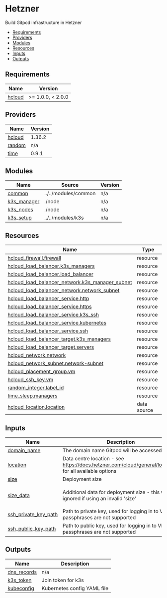 # Hetzner

Build Gitpod infrastructure in Hetzner

<!-- toc -->

* [Requirements](#requirements)
* [Providers](#providers)
* [Modules](#modules)
* [Resources](#resources)
* [Inputs](#inputs)
* [Outputs](#outputs)

<!-- Regenerate with "pre-commit run -a markdown-toc" -->

<!-- tocstop -->

<!-- BEGINNING OF PRE-COMMIT-TERRAFORM DOCS HOOK -->
## Requirements

| Name | Version |
|------|---------|
| <a name="requirement_hcloud"></a> [hcloud](#requirement\_hcloud) | >= 1.0.0, < 2.0.0 |

## Providers

| Name | Version |
|------|---------|
| <a name="provider_hcloud"></a> [hcloud](#provider\_hcloud) | 1.36.2 |
| <a name="provider_random"></a> [random](#provider\_random) | n/a |
| <a name="provider_time"></a> [time](#provider\_time) | 0.9.1 |

## Modules

| Name | Source | Version |
|------|--------|---------|
| <a name="module_common"></a> [common](#module\_common) | ../../modules/common | n/a |
| <a name="module_k3s_manager"></a> [k3s\_manager](#module\_k3s\_manager) | ./node | n/a |
| <a name="module_k3s_nodes"></a> [k3s\_nodes](#module\_k3s\_nodes) | ./node | n/a |
| <a name="module_k3s_setup"></a> [k3s\_setup](#module\_k3s\_setup) | ../../modules/k3s | n/a |

## Resources

| Name | Type |
|------|------|
| [hcloud_firewall.firewall](https://registry.terraform.io/providers/hetznercloud/hcloud/latest/docs/resources/firewall) | resource |
| [hcloud_load_balancer.k3s_managers](https://registry.terraform.io/providers/hetznercloud/hcloud/latest/docs/resources/load_balancer) | resource |
| [hcloud_load_balancer.load_balancer](https://registry.terraform.io/providers/hetznercloud/hcloud/latest/docs/resources/load_balancer) | resource |
| [hcloud_load_balancer_network.k3s_manager_subnet](https://registry.terraform.io/providers/hetznercloud/hcloud/latest/docs/resources/load_balancer_network) | resource |
| [hcloud_load_balancer_network.network_subnet](https://registry.terraform.io/providers/hetznercloud/hcloud/latest/docs/resources/load_balancer_network) | resource |
| [hcloud_load_balancer_service.http](https://registry.terraform.io/providers/hetznercloud/hcloud/latest/docs/resources/load_balancer_service) | resource |
| [hcloud_load_balancer_service.https](https://registry.terraform.io/providers/hetznercloud/hcloud/latest/docs/resources/load_balancer_service) | resource |
| [hcloud_load_balancer_service.k3s_ssh](https://registry.terraform.io/providers/hetznercloud/hcloud/latest/docs/resources/load_balancer_service) | resource |
| [hcloud_load_balancer_service.kubernetes](https://registry.terraform.io/providers/hetznercloud/hcloud/latest/docs/resources/load_balancer_service) | resource |
| [hcloud_load_balancer_service.ssh](https://registry.terraform.io/providers/hetznercloud/hcloud/latest/docs/resources/load_balancer_service) | resource |
| [hcloud_load_balancer_target.k3s_managers](https://registry.terraform.io/providers/hetznercloud/hcloud/latest/docs/resources/load_balancer_target) | resource |
| [hcloud_load_balancer_target.servers](https://registry.terraform.io/providers/hetznercloud/hcloud/latest/docs/resources/load_balancer_target) | resource |
| [hcloud_network.network](https://registry.terraform.io/providers/hetznercloud/hcloud/latest/docs/resources/network) | resource |
| [hcloud_network_subnet.network-subnet](https://registry.terraform.io/providers/hetznercloud/hcloud/latest/docs/resources/network_subnet) | resource |
| [hcloud_placement_group.vm](https://registry.terraform.io/providers/hetznercloud/hcloud/latest/docs/resources/placement_group) | resource |
| [hcloud_ssh_key.vm](https://registry.terraform.io/providers/hetznercloud/hcloud/latest/docs/resources/ssh_key) | resource |
| [random_integer.label_id](https://registry.terraform.io/providers/hashicorp/random/latest/docs/resources/integer) | resource |
| [time_sleep.managers](https://registry.terraform.io/providers/hashicorp/time/latest/docs/resources/sleep) | resource |
| [hcloud_location.location](https://registry.terraform.io/providers/hetznercloud/hcloud/latest/docs/data-sources/location) | data source |

## Inputs

| Name | Description | Type | Default | Required |
|------|-------------|------|---------|:--------:|
| <a name="input_domain_name"></a> [domain\_name](#input\_domain\_name) | The domain name Gitpod will be accessed on | `string` | n/a | yes |
| <a name="input_location"></a> [location](#input\_location) | Data centre location - see https://docs.hetzner.com/cloud/general/locations for all available options | `string` | `"nbg1"` | no |
| <a name="input_size"></a> [size](#input\_size) | Deployment size | `string` | `"small"` | no |
| <a name="input_size_data"></a> [size\_data](#input\_size\_data) | Additional data for deployment size - this will be ignored if using an invalid 'size' | <pre>object({<br>    node_count = optional(number, 3)<br>  })</pre> | `{}` | no |
| <a name="input_ssh_private_key_path"></a> [ssh\_private\_key\_path](#input\_ssh\_private\_key\_path) | Path to private key, used for logging in to VM - passphrases are not supported | `string` | `"~/.ssh/id_rsa"` | no |
| <a name="input_ssh_public_key_path"></a> [ssh\_public\_key\_path](#input\_ssh\_public\_key\_path) | Path to public key, used for logging in to VM - passphrases are not supported | `string` | `"~/.ssh/id_rsa.pub"` | no |

## Outputs

| Name | Description |
|------|-------------|
| <a name="output_dns_records"></a> [dns\_records](#output\_dns\_records) | n/a |
| <a name="output_k3s_token"></a> [k3s\_token](#output\_k3s\_token) | Join token for k3s |
| <a name="output_kubeconfig"></a> [kubeconfig](#output\_kubeconfig) | Kubernetes config YAML file |
<!-- END OF PRE-COMMIT-TERRAFORM DOCS HOOK -->
